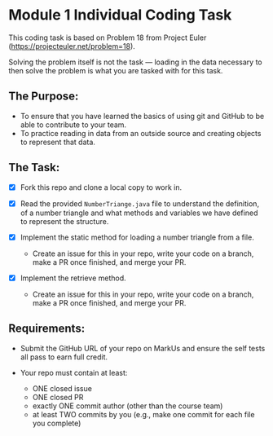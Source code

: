 # Module 1 Individual Coding Task

This coding task is based on Problem 18 from Project Euler (https://projecteuler.net/problem=18).

Solving the problem itself is not the task — loading in the data necessary to then solve the problem is
what you are tasked with for this task.

## The Purpose:
- To ensure that you have learned the basics of using git and GitHub to be able to contribute to your team.
- To practice reading in data from an outside source and creating objects to represent that data.

## The Task:

- [X] Fork this repo and clone a local copy to work in.

- [X] Read the provided `NumberTriange.java` file to understand the definition, of a number triangle and what
      methods and variables we have defined to represent the structure.

- [X] Implement the static method for loading a number triangle from a file.
  - Create an issue for this in your repo, write your code on a branch, make a PR once finished, and merge your PR. 

- [X] Implement the retrieve method.
  - Create an issue for this in your repo, write your code on a branch, make a PR once finished, and merge your PR.

## Requirements:

- Submit the GitHub URL of your repo on MarkUs and ensure the self tests all pass to earn full credit.

- Your repo must contain at least:
  - ONE closed issue
  - ONE closed PR
  - exactly ONE commit author (other than the course team)
  - at least TWO commits by you (e.g., make one commit for each file you complete)
